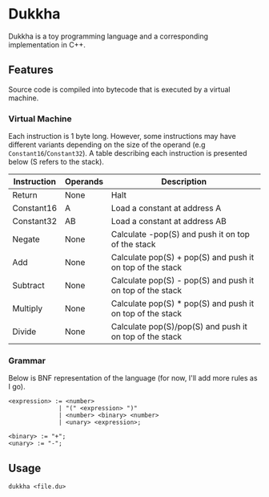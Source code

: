 # Dukkha

Dukkha is a toy programming language and a corresponding implementation in C++.

## Features

Source code is compiled into bytecode that is executed by a virtual machine.

### Virtual Machine

Each instruction is 1 byte long. However, some instructions may have different variants depending on the size of the operand (e.g `Constant16`/`Constant32`). A table describing each instruction is presented below (S refers to the stack).

| Instruction | Operands | Description                                               |
|-------------|----------|-----------------------------------------------------------|
| Return      | None     | Halt                                                      |
| Constant16  | A        | Load a constant at address A                              |
| Constant32  | AB       | Load a constant at address AB                             |
| Negate      | None     | Calculate -pop(S) and push it on top of the stack         |
| Add         | None     | Calculate pop(S) + pop(S) and push it on top of the stack |
| Subtract    | None     | Calculate pop(S) - pop(S) and push it on top of the stack |
| Multiply    | None     | Calculate pop(S) * pop(S) and push it on top of the stack |
| Divide      | None     | Calculate pop(S)/pop(S) and push it on top of the stack   |

### Grammar

Below is BNF representation of the language (for now, I'll add more rules as I go).

```
<expression> := <number>
              | "(" <expression> ")"
              | <number> <binary> <number>
              | <unary> <expression>;

<binary> := "+";
<unary> := "-";
```

## Usage

```
dukkha <file.du>
```
